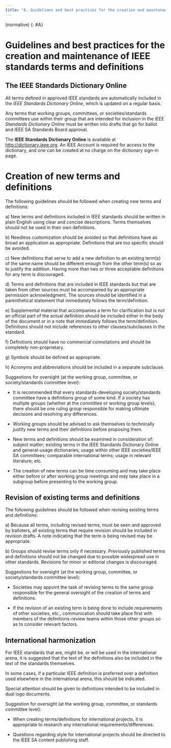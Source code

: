 ```yaml
---
title: "A. Guidelines and best practices for the creation and maintenance of IEEE standards terms and definitions"
---
```


(normative)
{: #A}

# Guidelines and best practices for the creation and maintenance of IEEE standards terms and definitions

## The IEEE Standards Dictionary Online

All terms defined in approved IEEE standards are automatically included in the *IEEE Standards Dictionary Online*, which is updated on a regular basis.

Any terms that working groups, committees, or societies/standards committees use within their group that are intended for inclusion in the *IEEE Standards Dictionary Online* must be written into drafts that go for ballot and IEEE SA Standards Board approval.

The **IEEE Standards Dictionary Online** is available at http://dictionary.ieee.org. An IEEE Account is required for access to the dictionary, and one can be created at no charge on the dictionary sign-in page.

# Creation of new terms and definitions

The following guidelines should be followed when creating new terms and definitions:

  a) New terms and definitions included in IEEE standards should be written in plain English using clear and concise descriptions. Terms themselves should not be used in their own definitions.

  b) Needless customization should be avoided so that definitions have as broad an application as appropriate. Definitions that are too specific should be avoided.

  c) New definitions that serve to add a new definition to an existing term(s) of the same name should be different enough from the other term(s) so as to justify the addition. Having more than two or three acceptable definitions for any term is discouraged.

  d) Terms and definitions that are included in IEEE standards but that are taken from other sources must be accompanied by an appropriate permission acknowledgment. The sources should be identified in a parenthetical statement that immediately follows the term/definition.

  e) Supplemental material that accompanies a term for clarification but is not an official part of the actual definition should be included either in the body of the document or in a note that immediately follows the term/definition. Definitions should not include references to other clauses/subclauses in the standard.

  f) Definitions should have no commercial connotations and should be completely non-proprietary.

  g) Symbols should be defined as appropriate.

  h) Acronyms and abbreviations should be included in a separate subclause.

Suggestions for oversight (at the working group, committee, or society/standards committee level):

  * It is recommended that every standards-developing society/standards committee have a definitions group of some kind. If a society has multiple groups (whether at the committee or working group levels), there should be one ruling group responsible for making ultimate decisions and resolving any differences.

  * Working groups should be advised to ask themselves to technically justify new terms and their definitions before proposing them.

  * New terms and definitions should be examined in consideration of: subject matter; existing terms in the IEEE Standards Dictionary Online and general-usage dictionaries; usage within other IEEE societies/IEEE SA committees; comparable international terms; usage in relevant literature; etc.

  * The creation of new terms can be time consuming and may take place either before or after working group meetings and may take place in a subgroup before presenting to the working group.

## Revision of existing terms and definitions

The following guidelines should be followed when revising existing terms and definitions:

  a) Because all terms, including revised terms, must be seen and approved by balloters, all existing terms that require revision should be included in revision drafts. A note indicating that the term is being revised may be appropriate.

  b) Groups should revise terms only if necessary. Previously published terms and definitions should not be changed due to possible widespread use in other standards. Revisions for minor or editorial changes is discouraged.

Suggestions for oversight (at the working group, committee, or society/standards committee level):

  * Societies may appoint the task of revising terms to the same group responsible for the general oversight of the creation of terms and definitions.

  * If the revision of an existing term is being done to include requirements of other societies, etc., communication should take place first with members of the definitions-review teams within those other groups so as to consider relevant factors.

## International harmonization

For IEEE standards that are, might be, or will be used in the international arena, it is suggested that the text of the definitions also be included in the text of the standards themselves.

In some cases, if a particular IEEE definition is preferred over a definition used elsewhere in the international arena, this should be indicated.

Special attention should be given to definitions intended to be included in dual logo documents.

Suggestion for oversight (at the working group, committee, or standards committee level):

  * When creating terms/definitions for international projects, it is appropriate to research any international requirements/differences.

  * Questions regarding style for international projects should be directed to the IEEE SA content publishing staff.

